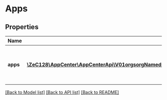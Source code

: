 # Apps

## Properties
Name | Type | Description | Notes
------------ | ------------- | ------------- | -------------
**apps** | [**\ZeC128\AppCenter\AppCenterApi\V01orgsorgNamedistributionGroupsdistributionGroupNameappsbulkDeleteApps[]**](V01orgsorgNamedistributionGroupsdistributionGroupNameappsbulkDeleteApps.md) | The list of apps to delete from the distribution group | [optional] 

[[Back to Model list]](../README.md#documentation-for-models) [[Back to API list]](../README.md#documentation-for-api-endpoints) [[Back to README]](../README.md)


